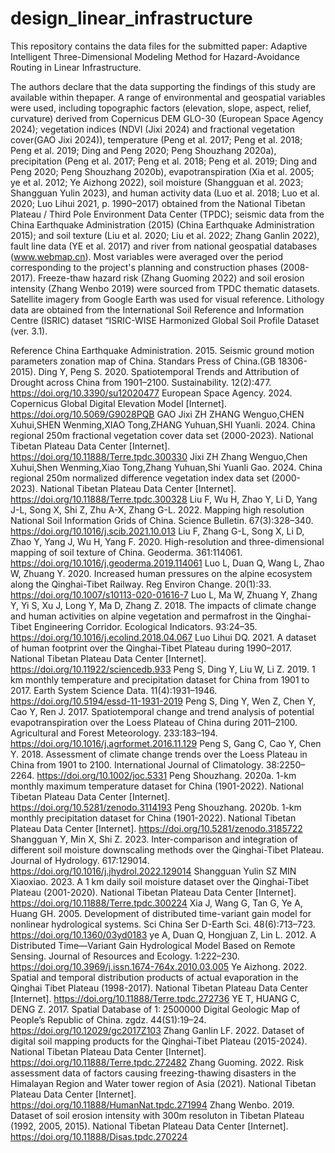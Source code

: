 # design_linear_infrastructure
This repository contains the data files for the submitted paper: Adaptive Intelligent Three-Dimensional Modeling Method for Hazard-Avoidance Routing in Linear Infrastructure.

The authors declare that the data supporting the findings of this study are available within thepaper. A range of environmental and geospatial variables were used, including topographic factors (elevation, slope, aspect, relief, curvature) derived from Copernicus DEM GLO-30 (European Space Agency 2024); vegetation indices (NDVI (Jixi 2024) and fractional vegetation cover(GAO Jixi 2024)), temperature (Peng et al. 2017; Peng et al. 2018; Peng et al. 2019; Ding and Peng 2020; Peng Shouzhang 2020a), precipitation (Peng et al. 2017; Peng et al. 2018; Peng et al. 2019; Ding and Peng 2020; Peng Shouzhang 2020b), evapotranspiration (Xia et al. 2005; ye et al. 2012; Ye Aizhong 2022), soil moisture (Shangguan et al. 2023; Shangguan Yulin 2023), and human activity data (Luo et al. 2018; Luo et al. 2020; Luo Lihui 2021, p. 1990–2017) obtained from the National Tibetan Plateau / Third Pole Environment Data Center (TPDC); seismic data from the China Earthquake Administration (2015) (China Earthquake Administration 2015); and soil texture (Liu et al. 2020; Liu et al. 2022; Zhang Ganlin 2022), fault line data (YE et al. 2017) and river from national geospatial databases (www.webmap.cn). Most variables were averaged over the period corresponding to the project's planning and construction phases (2008-2017). Freeze-thaw hazard risk (Zhang Guoming 2022) and soil erosion intensity (Zhang Wenbo 2019) were sourced from TPDC thematic datasets. Satellite imagery from Google Earth was used for visual reference. Lithology data are obtained from the International Soil Reference and Information Centre (ISRIC) dataset “ISRIC-WISE Harmonized Global Soil Profile Dataset (ver. 3.1).

Reference
China Earthquake Administration. 2015. Seismic ground motion parameters zonation map of China. Standars Press of China.(GB 18306-2015).
Ding Y, Peng S. 2020. Spatiotemporal Trends and Attribution of Drought across China from 1901–2100. Sustainability. 12(2):477. https://doi.org/10.3390/su12020477
European Space Agency. 2024. Copernicus Global Digital Elevation Model [Internet]. https://doi.org/10.5069/G9028PQB
GAO Jixi ZH ZHANG Wenguo,CHEN Xuhui,SHEN Wenming,XIAO Tong,ZHANG Yuhuan,SHI Yuanli. 2024. China regional 250m fractional vegetation cover data set (2000-2023). National Tibetan Plateau Data Center [Internet]. https://doi.org/10.11888/Terre.tpdc.300330
Jixi ZH Zhang Wenguo,Chen Xuhui,Shen Wenming,Xiao Tong,Zhang Yuhuan,Shi Yuanli Gao. 2024. China regional 250m normalized difference vegetation index data set (2000-2023). National Tibetan Plateau Data Center [Internet]. https://doi.org/10.11888/Terre.tpdc.300328
Liu F, Wu H, Zhao Y, Li D, Yang J-L, Song X, Shi Z, Zhu A-X, Zhang G-L. 2022. Mapping high resolution National Soil Information Grids of China. Science Bulletin. 67(3):328–340. https://doi.org/10.1016/j.scib.2021.10.013
Liu F, Zhang G-L, Song X, Li D, Zhao Y, Yang J, Wu H, Yang F. 2020. High-resolution and three-dimensional mapping of soil texture of China. Geoderma. 361:114061. https://doi.org/10.1016/j.geoderma.2019.114061
Luo L, Duan Q, Wang L, Zhao W, Zhuang Y. 2020. Increased human pressures on the alpine ecosystem along the Qinghai-Tibet Railway. Reg Environ Change. 20(1):33. https://doi.org/10.1007/s10113-020-01616-7
Luo L, Ma W, Zhuang Y, Zhang Y, Yi S, Xu J, Long Y, Ma D, Zhang Z. 2018. The impacts of climate change and human activities on alpine vegetation and permafrost in the Qinghai-Tibet Engineering Corridor. Ecological Indicators. 93:24–35. https://doi.org/10.1016/j.ecolind.2018.04.067
Luo Lihui DQ. 2021. A dataset of human footprint over the Qinghai-Tibet Plateau during 1990–2017. National Tibetan Plateau Data Center [Internet]. https://doi.org/10.11922/sciencedb.933
Peng S, Ding Y, Liu W, Li Z. 2019. 1 km monthly temperature and precipitation dataset for China from 1901 to 2017. Earth System Science Data. 11(4):1931–1946. https://doi.org/10.5194/essd-11-1931-2019
Peng S, Ding Y, Wen Z, Chen Y, Cao Y, Ren J. 2017. Spatiotemporal change and trend analysis of potential evapotranspiration over the Loess Plateau of China during 2011–2100. Agricultural and Forest Meteorology. 233:183–194. https://doi.org/10.1016/j.agrformet.2016.11.129
Peng S, Gang C, Cao Y, Chen Y. 2018. Assessment of climate change trends over the Loess Plateau in China from 1901 to 2100. International Journal of Climatology. 38:2250–2264. https://doi.org/10.1002/joc.5331
Peng Shouzhang. 2020a. 1-km monthly maximum temperature dataset for China (1901-2022). National Tibetan Plateau Data Center [Internet]. https://doi.org/10.5281/zenodo.3114193
Peng Shouzhang. 2020b. 1-km monthly precipitation dataset for China (1901-2022). National Tibetan Plateau Data Center [Internet]. https://doi.org/10.5281/zenodo.3185722
Shangguan Y, Min X, Shi Z. 2023. Inter-comparison and integration of different soil moisture downscaling methods over the Qinghai-Tibet Plateau. Journal of Hydrology. 617:129014. https://doi.org/10.1016/j.jhydrol.2022.129014
Shangguan Yulin SZ MIN Xiaoxiao. 2023. A 1 km daily soil moisture dataset over the Qinghai-Tibet  Plateau (2001-2020). National Tibetan Plateau Data Center [Internet]. https://doi.org/10.11888/Terre.tpdc.300224
Xia J, Wang G, Tan G, Ye A, Huang GH. 2005. Development of distributed time-variant gain model for nonlinear hydrological systems. Sci China Ser D-Earth Sci. 48(6):713–723. https://doi.org/10.1360/03yd0183
ye A, Duan Q, Hongjuan Z, Lin L. 2012. A Distributed Time—Variant Gain Hydrological Model Based on Remote Sensing. Journal of Resources and Ecology. 1:222–230. https://doi.org/10.3969/j.issn.1674-764x.2010.03.005
Ye Aizhong. 2022. Spatial and temporal distribution products of actual evaporation in the Qinghai Tibet Plateau (1998-2017). National Tibetan Plateau Data Center [Internet]. https://doi.org/10.11888/Terre.tpdc.272736
YE T, HUANG C, DENG Z. 2017. Spatial Database of 1: 2500000 Digital Geologic Map of People’s Republic of China. zgdz. 44(S1):19–24. https://doi.org/10.12029/gc2017Z103
Zhang Ganlin LF. 2022. Dataset of digital soil mapping products for the Qinghai-Tibet Plateau (2015-2024). National Tibetan Plateau Data Center [Internet]. https://doi.org/10.11888/Terre.tpdc.272482
Zhang Guoming. 2022. Risk assessment data of factors causing freezing-thawing disasters in the Himalayan Region and Water tower region of Asia (2021). National Tibetan Plateau Data Center [Internet]. https://doi.org/10.11888/HumanNat.tpdc.271994
Zhang Wenbo. 2019. Dataset of soil  erosion intensity with 300m resoluton in Tibetan Plateau (1992, 2005, 2015). National Tibetan Plateau Data Center [Internet]. https://doi.org/10.11888/Disas.tpdc.270224



